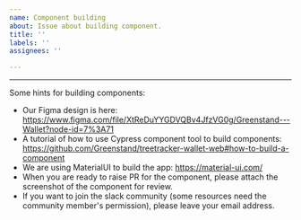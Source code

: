 ```yaml
---
name: Component building
about: Issue about building component.
title: ''
labels: ''
assignees: ''

---
```


---

Some hints for building components:

- Our Figma design is here: https://www.figma.com/file/XtReDuYYGDVQBv4JfzVG0g/Greenstand---Wallet?node-id=7%3A71
- A tutorial of how to use Cypress component tool to build components: https://github.com/Greenstand/treetracker-wallet-web#how-to-build-a-component
- We are using MaterialUI to build the app: https://material-ui.com/
- When you are ready to raise PR for the component, please attach the screenshot of the component for review.
- If you want to join the slack community (some resources need the community member's permission), please leave your email address.
